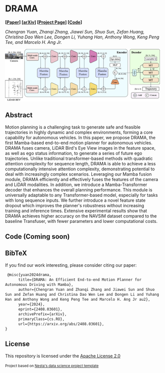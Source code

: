 # DRAMA

**[[Paper](https://arxiv.org/pdf/2408.03601)] [[arXiv](https://arxiv.org/abs/2408.03601)] [[Project Page](https://chengran-yuan.github.io/DRAMA/)] [[Code](https://github.com/Chengran-Yuan/DRAMA)]**

_Chengran Yuan, Zhanqi Zhang, Jiawei Sun, Shuo Sun, Zefan Huang, Christina Dao Wen Lee, Dongen Li, Yuhang Han, Anthony Wong, Keng Peng Tee, and Marcelo H. Ang Jr._

![Alt text](media/pipeline.png)

## Abstract
Motion planning is a challenging task to generate safe and feasible trajectories in highly dynamic and complex environments, forming a core capability for autonomous vehicles. In this paper, we propose DRAMA, the first Mamba-based end-to-end motion planner for autonomous vehicles. DRAMA fuses camera, LiDAR Bird's Eye View images in the feature space, as well as ego status information, to generate a series of future ego trajectories. Unlike traditional transformer-based methods with quadratic attention complexity for sequence length, DRAMA is able to achieve a less computationally intensive attention complexity, demonstrating potential to deal with increasingly complex scenarios. Leveraging our Mamba fusion module, DRAMA efficiently and effectively fuses the features of the camera and LiDAR modalities. In addition, we introduce a Mamba-Transformer decoder that enhances the overall planning performance. This module is universally adaptable to any Transformer-based model, especially for tasks with long sequence inputs. We further introduce a novel feature state dropout which improves the planner's robustness without increasing training and inference times. Extensive experimental results show that DRAMA achieves higher accuracy on the NAVSIM dataset compared to the baseline Transfuser, with fewer parameters and lower computational costs.

## Code (Coming soon)



## BibTeX

If you find our work interesting, please consider citing our paper:

     @misc{yuan2024drama,
          title={DRAMA: An Efficient End-to-end Motion Planner for Autonomous Driving with Mamba}, 
          author={Chengran Yuan and Zhanqi Zhang and Jiawei Sun and Shuo Sun and Zefan Huang and Christina Dao Wen Lee and Dongen Li and Yuhang Han and Anthony Wong and Keng Peng Tee and Marcelo H. Ang Jr au2},
          year={2024},
          eprint={2408.03601},
          archivePrefix={arXiv},
          primaryClass={cs.RO},
          url={https://arxiv.org/abs/2408.03601}, 
    }

## License

This repository is licensed under the [Apache License 2.0](https://github.com/SS47816/DriveSceneGen/blob/main/LICENSE)

<small><p>Project based on <a target="_blank" href="https://github.com/nestauk/ds-cookiecutter">Nesta's data science project template</a>
